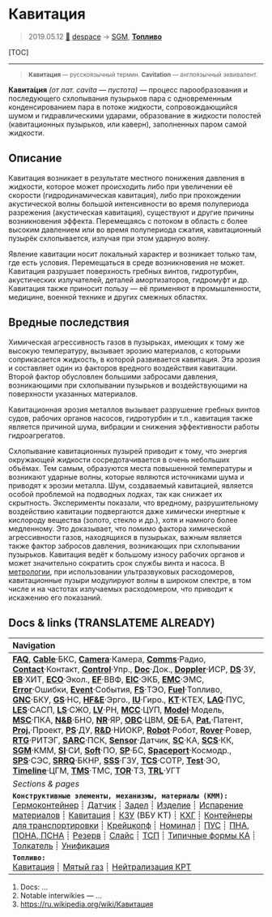 # Кавитация
> 2019.05.12 [🚀](../index/index.md) [despace](index.md) → [SGM](sgm.md), **[Топливо](fuel.md)**

[TOC]

---

> <small>**Кавитация** — русскоязычный термин. **Cavitation** — англоязычный эквивалент.</small>

**Кавита́ция** *(от лат. cavita — пустота)* — процесс парообразования и последующего схлопывания пузырьков пара с одновременным конденсированием пара в потоке жидкости, сопровождающийся шумом и гидравлическими ударами, образование в жидкости полостей (кавитационных пузырьков, или каверн), заполненных паром самой жидкости.



## Описание
Кавитация возникает в результате местного понижения давления в жидкости, которое может происходить либо при увеличении её скорости (гидродинамическая кавитация), либо при прохождении акустической волны большой интенсивности во время полупериода разрежения (акустическая кавитация), существуют и другие причины возникновения эффекта. Перемещаясь с потоком в область с более высоким давлением или во время полупериода сжатия, кавитационный пузырёк схлопывается, излучая при этом ударную волну.

Явление кавитации носит локальный характер и возникает только там, где есть условия. Перемещаться в среде возникновения не может. Кавитация разрушает поверхность гребных винтов, гидротурбин, акустических излучателей, деталей амортизаторов, гидромуфт и др. Кавитация также приносит пользу — её применяют в промышленности, медицине, военной технике и других смежных областях.



## Вредные последствия
Химическая агрессивность газов в пузырьках, имеющих к тому же высокую температуру, вызывает эрозию материалов, с которыми соприкасается жидкость, в которой развивается кавитация. Эта эрозия и составляет один из факторов вредного воздействия кавитации. Второй фактор обусловлен большими забросами давления, возникающими при схлопывании пузырьков и воздействующими на поверхности указанных материалов.

Кавитационная эрозия металлов вызывает разрушение гребных винтов судов, рабочих органов насосов, гидротурбин и т.п., кавитация также является причиной шума, вибрации и снижения эффективности работы гидроагрегатов.

Схлопывание кавитационных пузырей приводит к тому, что энергия окружающей жидкости сосредотачивается в очень небольших объёмах. Тем самым, образуются места повышенной температуры и возникают ударные волны, которые являются источниками шума и приводят к эрозии металла. Шум, создаваемый кавитацией, является особой проблемой на подводных лодках, так как снижает их скрытность. Эксперименты показали, что вредному, разрушительному воздействию кавитации подвергаются даже химически инертные к кислороду вещества (золото, стекло и др.), хотя и намного более медленному. Это доказывает, что помимо фактора химической агрессивности газов, находящихся в пузырьках, важным является также фактор забросов давления, возникающих при схлопывании пузырьков. Кавитация ведёт к большому износу рабочих органов и может значительно сократить срок службы винта и насоса. В [метрологии](metrology.md), при использовании ультразвуковых расходомеров, кавитационные пузыри модулируют волны в широком спектре, в том числе и на частотах излучаемых расходомером, что приводит к искажению его показаний.



<p style="page-break-after:always"> </p>

## Docs & links (TRANSLATEME ALREADY)
|Navigation|
|:--|
|**[FAQ](faq.md)**, **[Cable](cable.md)**·БКС, **[Camera](cam.md)**·Камера, **[Comms](comms.md)**·Радио, **[Contact](contact.md)**·Контакт, **[Control](control.md)**·Упр., **[Doc](doc.md)**·Док., **[Doppler](doppler.md)**·ИСР, **[DS](ds.md)**·ЗУ, **[EB](eb.md)**·ХИТ, **[ECO](ecology.md)**·Экол., **[EF](ef.md)**·ВВФ, **[ElC](elc.md)**·ЭКБ, **[EMC](emc.md)**·ЭМС, **[Error](error.md)**·Ошибки, **[Event](event.md)**·События, **[FS](fs.md)**·ТЭО, **[Fuel](fuel.md)**·Топливо, **[GNC](gnc.md)**·БКУ, **[GS](scs.md)**·НС, **[HF&E](hfe.md)**·Эрго., **[IU](iu.md)**·Гиро., **[KT](kt.md)**·КТЕХ, **[LAG](lag.md)**·ПУC, **[LES](les.md)**·САСП, **[LS](ls.md)**·СЖО, **[LV](lv.md)**·РН, **[MCC](mcc.md)**·ЦУП, **[Model](model.md)**·Модель, **[MSC](sc.md)**·ПКА, **[N&B](nnb.md)**·БНО, **[NR](nr.md)**·ЯР, **[OBC](obc.md)**·ЦВМ, **[OE](oe.md)**·БА, **[Pat.](патент.md)**·Патент, **[Proj.](project.md)**·Проект, **[PS](ps.md)**·ДУ, **[R&D](rnd.md)**·НИОКР, **[Robot](robotics.md)**·Робот, **[Rover](rover.md)**·Ровер, **[RTG](rtg.md)**·РИТЭГ, **[SARC](sarc.md)**·ПСК, **[Sensor](sensor.md)**·Датчик, **[SC](sc.md)**·КА, **[SCS](scs.md)**·КК, **[SGM](sgm.md)**·КММ, **[SI](si.md)**·СИ, **[Soft](soft.md)**·ПО, **[SP](sp.md)**·БС, **[Spaceport](spaceport.md)**·Космодр., **[SPS](sps.md)**·СЭС, **[SRRQ](srrq.md)**·БКНР, **[SSS](sss.md)**·ГЗУ, **[TCS](tcs.md)**·СОТР, **[Test](test.md)**·ЭО, **[Timeline](timeline.md)**·ЦГМ, **[TMS](tms.md)**·ТМС, **[TOR](tor.md)**·ТЗ, **[TRL](trl.md)**·УГТ|
|*Sections & pages*|
|**`Конструктивные элементы, механизмы, материалы (КММ):`**<br> [Гермоконтейнер](гермоконтейнер.md) ┊ [Датчик](sensor.md) ┊ [Задел](margin.md) ┊ [Изделие](unit.md) ┊ [Испарение материалов](mat_sublime.md) ┊ [Кавитация](cavitation.md) ┊ [КЗУ](cinu.md) (ВБУ КТ) ┊ [КХГ](cgs.md) ┊ [Контейнеры для транспортировки](ship_contain.md) ┊ [Крейцкопф](crosshead.md) ┊ [Номинал](nominal.md) ┊ [ПУС](lag.md) ┊ [ПНА, ПОНА, ПСНА](aiad.md) ┊ [Резерв](reserve.md) ┊ [Слайс](слайс.md) ┊ [ТСП](tsp.md) ┊ [Типичные формы КА](sc_ts.md) ┊ [Толкатель](толкатель.md) ┊ [Унификация](commonality.md)|
|**`Топливо:`**<br> [Кавитация](cavitation.md) ┊ [Мятый газ](exhsteam.md) ┊ [Нейтрализация КРТ](нейтрализация_крт.md)|

   1. Docs: …
   1. Notable interwikies — …
   1. <https://ru.wikipedia.org/wiki/Кавитация>

